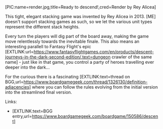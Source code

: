 [PIC:name=render.jpg,title=Ready to descend!,cred=Render by Rey Alicea]

This tight, elegant stacking game was invented by Rey Alicea in 2013. [ME] doesn't support stacking games as such, so we let the various unit types represent the different stack heights.

Every turn the players will dig part of the board away, making the game move relentlessly towards the inevitable finale. This also means an interesting parallell to Fantasy Flight's epic [EXTLINK:url=https://www.fantasyflightgames.com/en/products/descent-journeys-in-the-dark-second-edition/,text=dungeon crawler of the same name] - just like in that game, you control a party of heroes travelling ever deeper into the dark...

For the curious there is a fascinating [EXTLINK:text=thread on BGG,url=https://www.boardgamegeek.com/thread/1326130/definition-adjacencies] where you can follow the rules evolving from the initial version into the streamlined final version.

Links:

- [EXTLINK:text=BGG entry,url=https://www.boardgamegeek.com/boardgame/150586/descent]
